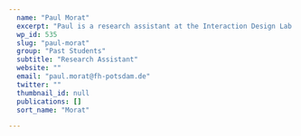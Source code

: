 ```yaml
---
  name: "Paul Morat"
  excerpt: "Paul is a research assistant at the Interaction Design Lab (IDL) of the University of Applied Sciences Potsdam."
  wp_id: 535
  slug: "paul-morat"
  group: "Past Students"
  subtitle: "Research Assistant"
  website: ""
  email: "paul.morat@fh-potsdam.de"
  twitter: ""
  thumbnail_id: null
  publications: []
  sort_name: "Morat"

---
```

